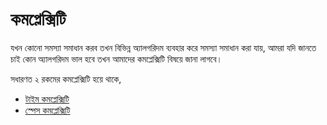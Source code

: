 # কমপ্লেক্সিটি

যখন কোনো সমস্যা সমাধান করব তখন বিভিন্ন অ্যালগরিদম ব্যবহার করে সমস্যা সমাধান করা যায়, আমরা যদি জানতে চাই কোন অ্যালগরিদম ভাল হবে তখন আমাদের কমপ্লেক্সিটি বিষয়ে জানা লাগবে।

সধারণত ২ রকমের কমপ্লেক্সিটি হয়ে থাকে,

- [টাইম কমপ্লেক্সিটি](time-complexity/README.md)
- [স্পেস কমপ্লেক্সিটি](space-complexity/README.md)
